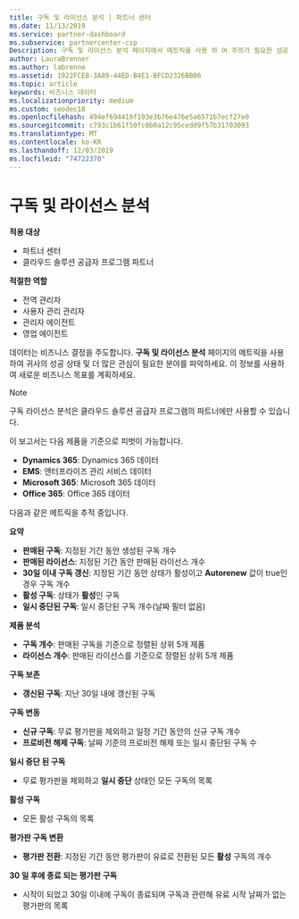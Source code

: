 ```yaml
---
title: 구독 및 라이선스 분석 | 파트너 센터
ms.date: 11/13/2019
ms.service: partner-dashboard
ms.subservice: partnercenter-csp
Description: 구독 및 라이선스 분석 페이지에서 메트릭을 사용 하 여 주의가 필요한 성공 및 영역을 확인 하는 방법을 알아봅니다.
author: LauraBrenner
ms.author: labrenne
ms.assetid: 1922FCE8-3A89-44ED-B4E1-BFCD2326BB06
ms.topic: article
keywords: 비즈니스 데이터
ms.localizationpriority: medium
ms.custom: seodec18
ms.openlocfilehash: 494ef694410f193e3b76e476e5a6571b7ecf27e0
ms.sourcegitcommit: c793c1b61f50fc0b0a12c95cedd9f57b31703093
ms.translationtype: MT
ms.contentlocale: ko-KR
ms.lasthandoff: 12/03/2019
ms.locfileid: "74722370"
---
```

# <a name="analyze-subscriptions-and-licenses"></a>구독 및 라이선스 분석 

**적용 대상**

- 파트너 센터
- 클라우드 솔루션 공급자 프로그램 파트너

**적절한 역할**

- 전역 관리자
- 사용자 관리 관리자
- 관리자 에이전트
- 영업 에이전트

데이터는 비즈니스 결정을 주도합니다. **구독 및 라이선스 분석** 페이지의 메트릭을 사용하여 귀사의 성공 상태 및 더 많은 관심이 필요한 분야를 파악하세요. 이 정보를 사용하여 새로운 비즈니스 목표를 계획하세요.

> [!NOTE]
> 구독 라이선스 분석은 클라우드 솔루션 공급자 프로그램의 파트너에만 사용할 수 있습니다.


이 보고서는 다음 제품을 기준으로 피벗이 가능합니다.

 - **Dynamics 365**: Dynamics 365 데이터  
 - **EMS**: 엔터프라이즈 관리 서비스 데이터  
 - **Microsoft 365**: Microsoft 365 데이터  
 - **Office 365**: Office 365 데이터  


다음과 같은 메트릭을 추적 중입니다.

**요약**  
 - **판매된 구독**: 지정된 기간 동안 생성된 구독 개수  
 - **판매된 라이선스**: 지정된 기간 동안 판매된 라이선스 개수   
 - **30일 이내 구독 갱신**: 지정된 기간 동안 상태가 활성이고 **Autorenew** 값이 true인 경우 구독 개수
 - **활성 구독**: 상태가 **활성**인 구독  
 - **일시 중단된 구독**: 일시 중단된 구독 개수(날짜 필터 없음)  

**제품 분석**  
 - **구독 개수**: 판매된 구독을 기준으로 정렬된 상위 5개 제품  
 - **라이선스 개수**: 판매된 라이선스를 기준으로 정렬된 상위 5개 제품

**구독 보존**
 - **갱신된 구독**: 지난 30일 내에 갱신된 구독  

**구독 변동**  
 - **신규 구독**: 무료 평가판을 제외하고 일정 기간 동안의 신규 구독 개수  
 - **프로비전 해제 구독**: 날짜 기준의 프로비전 해제 또는 일시 중단된 구독 수  

**일시 중단 된 구독**  
 - 무료 평가판을 제외하고 **일시 중단** 상태인 모든 구독의 목록  
  
**활성 구독**
 - 모든 활성 구독의 목록  

**평가판 구독 변환**  
 - **평가판 전환**: 지정된 기간 동안 평가판이 유료로 전환된 모든 **활성** 구독의 개수  

**30 일 후에 종료 되는 평가판 구독**  
 - 시작이 되었고 30일 이내에 구독이 종료되며 구독과 관련해 유료 시작 날짜가 없는 평가판의 목록  

  